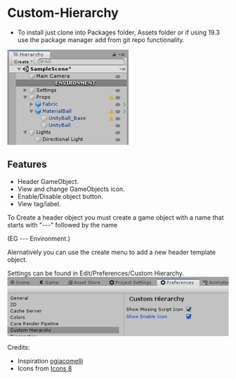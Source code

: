 # Custom-Hierarchy

* To install just clone into Packages folder, Assets folder or if using 19.3 use the package manager add from git repo functionality.

![Show Case](/images/showcase.png)

## Features
* Header GameObject.
* View and change GameObjects icon.
* Enable/Disable object button.
* View tag/label.


To Create a header object you must create a game object with a name that starts with "---" followed by the name 

(EG --- Environment.)

Alernatively you can use the create menu to add a new header template object.

Settings can be found in Edit/Preferences/Custom Hierarchy.
![Show Case](/images/settings.png)


Credits:
* Inspiration  [ogiacomelli](https://twitter.com/ogiacomelli/status/1140945085120614400) 
* Icons from [Icons 8](https://icons8.com)
